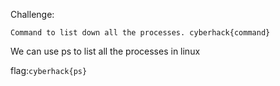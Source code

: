 Challenge:
```
Command to list down all the processes. cyberhack{command}
```
We can use ps to list all the processes in linux

flag:```cyberhack{ps}```
